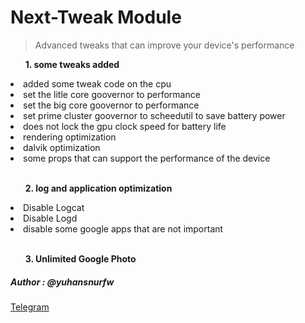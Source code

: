 <h1>Next-Tweak Module</h1>

<blockquote>Advanced tweaks that can improve your device's performance</blockquote>

<ol><b>1. some tweaks added</b></ol>
  <li> added some tweak code on the cpu </li>
  <li> set the litle core goovernor to performance </li>
  <li> set the big core goovernor to performance </li>
  <li> set prime cluster goovernor to scheedutil to save battery power</li>
  <li> does not lock the gpu clock speed for battery life </li>
  <li> rendering optimization</li>
  <li> dalvik optimization</li>
  <li> some props that can support the performance of the device</li><br/>

<ol><b>2. log and application optimization</b></ol>
  <li>Disable Logcat</li>
  <li>Disable Logd</li>
  <li>disable some google apps that are not important</li><br/>
  
<ol><b>3. Unlimited Google Photo</b></ol>

<h5> Author : @yuhansnurfw </h5>

<a href='http://t.me/yuhansnurfw'>Telegram</a>
